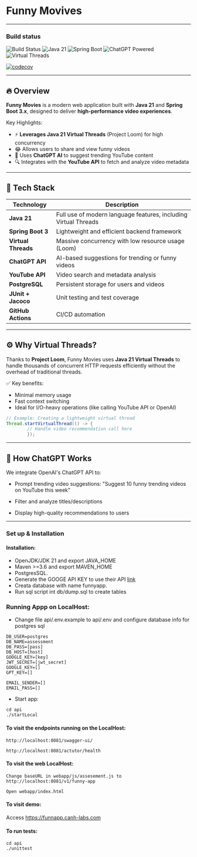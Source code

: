# Funny Movives
---

### Build status
![Build Status](https://github.com/nguyenhuuca/assessment/actions/workflows/funnyapp-ci.yml/badge.svg)
![Java 21](https://img.shields.io/badge/Java-21-blue)
![Spring Boot](https://img.shields.io/badge/Spring--Boot-3.x-brightgreen)
![ChatGPT Powered](https://img.shields.io/badge/AI-ChatGPT--Powered-purple)
![Virtual Threads](https://img.shields.io/badge/Threads-Virtual--Threads-orang)

[![codecov](https://codecov.io/gh/nguyenhuuca/assessment/branch/main/graph/badge.svg)](https://codecov.io/gh/nguyenhuuca/assessment)

---
## 🔥 Overview
**Funny Movies** is a modern web application built with **Java 21** and **Spring Boot 3.x**, designed to deliver **high-performance video experiences**.

Key Highlights:
- ⚡ **Leverages Java 21 Virtual Threads** (Project Loom) for high concurrency
- 😂 Allows users to share and view funny videos
- 🤖 Uses **ChatGPT AI** to suggest trending YouTube content
- 🔍 Integrates with the **YouTube API** to fetch and analyze video metadata

---

## 🚀 Tech Stack

| Technology        | Description                                                |
|-------------------|------------------------------------------------------------|
| **Java 21**       | Full use of modern language features, including Virtual Threads |
| **Spring Boot 3** | Lightweight and efficient backend framework                |
| **Virtual Threads** | Massive concurrency with low resource usage (Loom)       |
| **ChatGPT API**   | AI-based suggestions for trending or funny videos          |
| **YouTube API**   | Video search and metadata analysis                         |
| **PostgreSQL**    | Persistent storage for users and videos                    |
| **JUnit + Jacoco**| Unit testing and test coverage                             |
| **GitHub Actions**| CI/CD automation                                           |

---
## ⚙️ Why Virtual Threads?

Thanks to **Project Loom**, Funny Movies uses **Java 21 Virtual Threads** to handle thousands of concurrent HTTP requests efficiently without the overhead of traditional threads.

✅ Key benefits:
- Minimal memory usage
- Fast context switching
- Ideal for I/O-heavy operations (like calling YouTube API or OpenAI)

```java
// Example: Creating a lightweight virtual thread
Thread.startVirtualThread(() -> {
        // Handle video recommendation call here
        });
```
---
## 🧠 How ChatGPT Works

We integrate OpenAI's ChatGPT API to:

- Prompt trending video suggestions:
"Suggest 10 funny trending videos on YouTube this week"

- Filter and analyze titles/descriptions

- Display high-quality recommendations to users

---

### Set up & Installation
#### Installation:
- OpenJDK/JDK 21 and export JAVA_HOME
- Maven >=3.6 and export MAVEN_HOME
- PostgresSQL.
- Generate the GOOGE API KEY to use their API [link](https://console.cloud.google.com/apis/api/youtube.googleapis.com/credentials)
- Creata database with name funnyapp.
- Run sql script int db/dump.sql to create tables


### Running Appp on LocalHost:
- Change file api/.env.example to api/.env and configure database info for postgres sql
```shell
DB_USER=postgres
DB_NAME=assessment
DB_PASS=[pass]
DB_HOST=[host]
GOOGLE_KEY=[key]
JWT_SECRET=[jwt_secret]
GOOGLE_KEY=[]
GPT_KEY=[]

EMAIL_SENDER=[]
EMAIL_PASS=[]
```
- Start app:
```shell
cd api
./startLocal 
```

#### To visit the endpoints running on the LocalHost:
`http://localhost:8081/swagger-ui/`

`http://localhost:8081/actutor/health`

#### To visit the  web LocalHost:
`Change baseURL in webapp/js/assesement.js to http://localhost:8081/v1/funny-app`

`Open webapp/index.html`

#### To visit demo:
Access https://funnapp.canh-labs.com

#### To run tests:
```shell
cd api
./unittest
```

